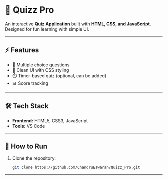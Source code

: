 # 📝 Quizz Pro  

An interactive **Quiz Application** built with **HTML, CSS, and JavaScript**.  
Designed for fun learning with simple UI.  

---

## ⚡ Features
- 🎯 Multiple choice questions  
- 🎨 Clean UI with CSS styling  
- ⏱️ Timer-based quiz (optional, can be added)  
- 📊 Score tracking  

---

## 🛠️ Tech Stack
- **Frontend:** HTML5, CSS3, JavaScript  
- **Tools:** VS Code  

---

## 🚀 How to Run
1. Clone the repository:
   ```bash
   git clone https://github.com/ChandruEswaran/Quizz_Pro.git


---
